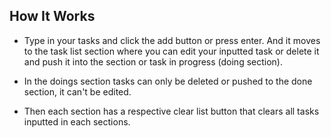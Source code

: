 ## How It Works

- Type in your tasks and click the add button or press enter. And it moves to the task list section where you can edit your inputted task or delete it and push it into the section or task in progress (doing section).

- In the doings section tasks can only be deleted or pushed to the done section, it can't be edited.

- Then each section has a respective clear list button that clears all tasks inputted in each sections.

